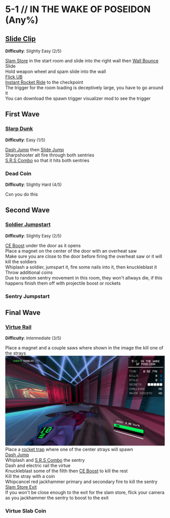 # 5-1 // IN THE WAKE OF POSEIDON (Any%)


## [Slide Clip](https://youtu.be/hqWRdRuyvAs)
<font size="2">
    <b>Difficulty</b>: Slightly Easy (2/5)
</font> <br/> 

[Slam Store](/speedrun-tech.md#slam-store) in the start room and slide into the right wall then [Wall Bounce](/speedrun-tech.md#wall-bounces) <br/>
Slide <br/>
Hold weapon wheel and spam slide into the wall <br/>
[Flick UB](/speedrun-tech.md#flick-ub) <br/>
[Instant Rocket Ride](/speedrun-tech.md#instant-rocket-ride) to the checkpoint <br/>
The trigger for the room loading is deceptively large, you have to go around it <br/>
You can download the spawn trigger visualizer mod to see the trigger <br/>


## First Wave

### [Slarp Dunk](https://youtu.be/P95VJgnMeFI)
<font size="2">
    <b>Difficulty</b>: Easy (1/5)
</font> <br/> 

[Dash Jump](/speedrun-tech.md#slide-jump) then [Slide Jump](/speedrun-tech.md#slide-jump) <br/>
Sharpshooter alt fire through both sentries <br/>
[S.R.S Combo](/speedrun-tech.md#srs-combo) so that it hits both sentries <br/>

### Dead Coin
<font size="2">
    <b>Difficulty</b>: Slightly Hard (4/5)
</font> <br/> 

Cxn you do this


## Second Wave

### [Soldier Jumpstart](https://youtu.be/tN0hyc77KF4)
<font size="2">
    <b>Difficulty</b>: Slightly Easy (2/5)
</font> <br/> 

[CE Boost](/speedrun-tech.md#ce-boost-core-eject-boost) under the door as it opens <br/>
Place a magnet on the center of the door with an overheat saw <br/>
Make sure you are close to the door before firing the overheat saw or it will kill the soldiers <br/> 
Whiplash a soldier, jumspart it, fire some nails into it, then knuckleblast it <br/>
Throw additional coins <br/>
Due to random sentry movement in this room, they won't allways die, if this happens finish them off with projectile boost or rockets

### Sentry Jumpstart

## Final Wave

### [Virtue Rail](9https://youtu.be/WVyW1Khrsx4)
<font size="2">
    <b>Difficulty</b>: Intermediate (3/5)
</font> <br/> 

Place a magnet and a couple saws where shown in the image the kill one of the strays <br/>
![5-1 Wave 3 Saw Placement](</../images/5-1-wave3-saw-placement.jpg>)
Place a [rocket trap](/speedrun-tech.md#rocket-traps) where one of the center strays will spawn <br/>
[Dash Jump](/speedrun-tech.md#dash-jump) <br/>
Whiplash and [S.R.S Combo](/speedrun-tech.md#srs-combo) the sentry <br/>
Dash and electric rail the virtue <br/>
Knuckleblast some of the filth then [CE Boost](/speedrun-tech.md#ce-boost-core-eject-boost) to kill the rest <br/>
Kill the stray with a coin <br/>
Whipcancel red jackhammer primary and secondary fire to kill the sentry <br/>
[Slam Store Exit](/speedrun-tech.md#slam-store-exit) <br/>
If you won't be close enough to the exit for the slam store, flick your camera as you jackhammer the sentry to boost to the exit

### Virtue Slab Coin
